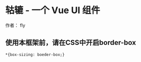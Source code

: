 # 轱辘  - 一个 Vue UI 组件
  作者： fly


  ##  使用本框架前，请在CSS中开启border-box
  
  ``
  *{box-sizing: boeder-box;}
  ``
